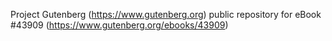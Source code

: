 Project Gutenberg (https://www.gutenberg.org) public repository for eBook #43909 (https://www.gutenberg.org/ebooks/43909)
